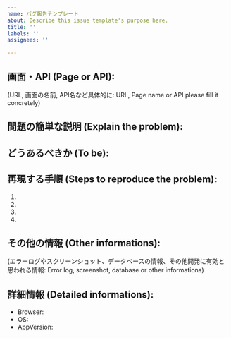 ```yaml
---
name: バグ報告テンプレート
about: Describe this issue template's purpose here.
title: ''
labels: ''
assignees: ''

---
```


<!-- Bug report format -->
## 画面・API (Page or API):
(URL, 画面の名前, API名など具体的に: URL, Page name or API please fill it concretely)

## 問題の簡単な説明 (Explain the problem):

## どうあるべきか (To be):

## 再現する手順 (Steps to reproduce the problem):
  1. 
  2. 
  3. 
  4. 

## その他の情報 (Other informations): 
(エラーログやスクリーンショット、データベースの情報、その他開発に有効と思われる情報: Error log, screenshot, database or other informations)

## 詳細情報 (Detailed informations):
- Browser:
- OS:
- AppVersion:
